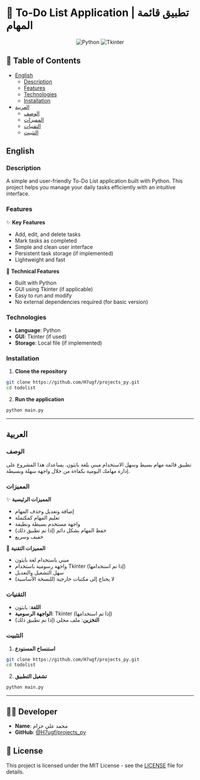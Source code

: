 # 📝 To-Do List Application | تطبيق قائمة المهام

<div align="center">

![Python](https://img.shields.io/badge/Python-3776AB?style=for-the-badge&logo=python&logoColor=white)
![Tkinter](https://img.shields.io/badge/Tkinter-FFCA28?style=for-the-badge&logo=python&logoColor=black)

</div>

## 📝 Table of Contents
- [English](#english)
  - [Description](#description)
  - [Features](#features)
  - [Technologies](#technologies)
  - [Installation](#installation)
- [العربية](#العربية)
  - [الوصف](#الوصف)
  - [المميزات](#المميزات)
  - [التقنيات](#التقنيات)
  - [التثبيت](#التثبيت)

## English

### Description
A simple and user-friendly To-Do List application built with Python. This project helps you manage your daily tasks efficiently with an intuitive interface.

### Features
✨ **Key Features**
- Add, edit, and delete tasks
- Mark tasks as completed
- Simple and clean user interface
- Persistent task storage (if implemented)
- Lightweight and fast

🚀 **Technical Features**
- Built with Python
- GUI using Tkinter (if applicable)
- Easy to run and modify
- No external dependencies required (for basic version)

### Technologies
- **Language**: Python
- **GUI**: Tkinter (if used)
- **Storage**: Local file (if implemented)

### Installation
1. **Clone the repository**
```bash
git clone https://github.com/H7ugf/projects_py.git
cd todolist
```

2. **Run the application**
```bash
python main.py
```

---

## العربية

### الوصف
تطبيق قائمة مهام بسيط وسهل الاستخدام مبني بلغة بايثون. يساعدك هذا المشروع على إدارة مهامك اليومية بكفاءة من خلال واجهة سهلة وبسيطة.

### المميزات
✨ **المميزات الرئيسية**
- إضافة وتعديل وحذف المهام
- تعليم المهام كمكتملة
- واجهة مستخدم بسيطة ونظيفة
- حفظ المهام بشكل دائم (إذا تم تطبيق ذلك)
- خفيف وسريع

🚀 **المميزات التقنية**
- مبني باستخدام لغة بايثون
- واجهة رسومية باستخدام Tkinter (إذا تم استخدامها)
- سهل التشغيل والتعديل
- لا يحتاج إلى مكتبات خارجية (للنسخة الأساسية)

### التقنيات
- **اللغة**: بايثون
- **الواجهة الرسومية**: Tkinter (إذا تم استخدامها)
- **التخزين**: ملف محلي (إذا تم تطبيق ذلك)

### التثبيت
1. **استنساخ المستودع**
```bash
git clone https://github.com/H7ugf/projects_py.git
cd todolist
```

2. **تشغيل التطبيق**
```bash
python main.py
```

---

## 👨‍💻 Developer
- **Name**: محمد علي حزام
- **GitHub**:  [@H7ugf/projects_py](https://github.com/H7ugf/projects_py.git)

## 📄 License
This project is licensed under the MIT License - see the [LICENSE](LICENSE) file for details. 